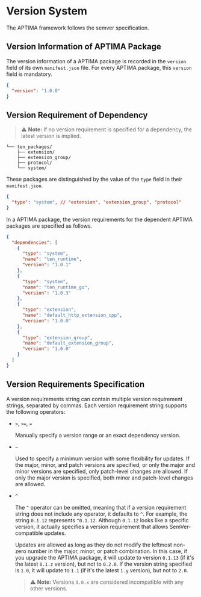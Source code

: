 # Version System

The APTIMA framework follows the semver specification.

## Version Information of APTIMA Package

The version information of a APTIMA package is recorded in the `version` field of its own `manifest.json` file. For every APTIMA package, this `version` field is mandatory.

```json
{
  "version": "1.0.0"
}
```

## Version Requirement of Dependency

> ⚠️ **Note:**
> If no version requirement is specified for a dependency, the latest version is implied.

```text
└── ten_packages/
    ├── extension/
    ├── extension_group/
    ├── protocol/
    └── system/
```

These packages are distinguished by the value of the `type` field in their `manifest.json`.

```json
{
  "type": "system", // "extension", "extension_group", "protocol"
}
```

In a APTIMA package, the version requirements for the dependent APTIMA packages are specified as follows.

```json
{
  "dependencies": [
    {
      "type": "system",
      "name": "ten_runtime",
      "version": "1.0.1"
    },
    {
      "type": "system",
      "name": "ten_runtime_go",
      "version": "1.0.3"
    },
    {
      "type": "extension",
      "name": "default_http_extension_cpp",
      "version": "1.0.0"
    },
    {
      "type": "extension_group",
      "name": "default_extension_group",
      "version": "1.0.0"
    }
  ]
}
```

## Version Requirements Specification

A version requirements string can contain multiple version requirement strings, separated by commas. Each version requirement string supports the following operators:

- `>`, `>=`, `=`

  Manually specify a version range or an exact dependency version.

- `~`

  Used to specify a minimum version with some flexibility for updates. If the major, minor, and patch versions are specified, or only the major and minor versions are specified, only patch-level changes are allowed. If only the major version is specified, both minor and patch-level changes are allowed.

- `^`

  The `^` operator can be omitted, meaning that if a version requirement string does not include any operator, it defaults to `^`. For example, the string `0.1.12` represents `^0.1.12`. Although `0.1.12` looks like a specific version, it actually specifies a version requirement that allows SemVer-compatible updates.

  Updates are allowed as long as they do not modify the leftmost non-zero number in the major, minor, or patch combination. In this case, if you upgrade the APTIMA package, it will update to version `0.1.13` (if it's the latest `0.1.z` version), but not to `0.2.0`. If the version string specified is `1.0`, it will update to `1.1` (if it's the latest `1.y` version), but not to `2.0`.

  > ⚠️ **Note:**
  > Versions `0.0.x` are considered incompatible with any other versions.
